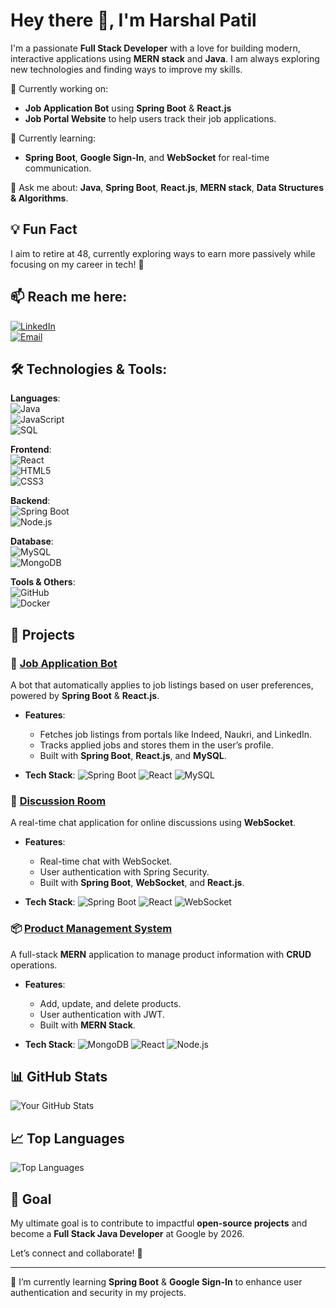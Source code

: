# Hey there 👋, I'm Harshal Patil

I'm a passionate **Full Stack Developer** with a love for building modern, interactive applications using **MERN stack** and **Java**. I am always exploring new technologies and finding ways to improve my skills.

🔭 Currently working on:  
- **Job Application Bot** using **Spring Boot** & **React.js**  
- **Job Portal Website** to help users track their job applications.  

🌱 Currently learning:  
- **Spring Boot**, **Google Sign-In**, and **WebSocket** for real-time communication.  

💬 Ask me about: **Java**, **Spring Boot**, **React.js**, **MERN stack**, **Data Structures & Algorithms**.

## 💡 Fun Fact  
I aim to retire at 48, currently exploring ways to earn more passively while focusing on my career in tech! 🚀

## 📫 Reach me here:

[![LinkedIn](https://img.shields.io/badge/LinkedIn-0077B5?style=flat-square&logo=linkedin&logoColor=white)](https://www.linkedin.com/in/harshalpatil25)  
[![Email](https://img.shields.io/badge/Email-D14836?style=flat-square&logo=gmail&logoColor=white)](mailto:harshalrp25@gmail.com)  
 

## 🛠️ Technologies & Tools:

**Languages**:  
![Java](https://img.shields.io/badge/Java-007396?style=flat-square&logo=java&logoColor=white)  
![JavaScript](https://img.shields.io/badge/JavaScript-F7DF1E?style=flat-square&logo=javascript&logoColor=black)  
![SQL](https://img.shields.io/badge/SQL-4479A1?style=flat-square&logo=microsoft-sql-server&logoColor=white)

**Frontend**:  
![React](https://img.shields.io/badge/React-61DAFB?style=flat-square&logo=react&logoColor=black)  
![HTML5](https://img.shields.io/badge/HTML5-E34F26?style=flat-square&logo=html5&logoColor=white)  
![CSS3](https://img.shields.io/badge/CSS3-1572B6?style=flat-square&logo=css3&logoColor=white)

**Backend**:  
![Spring Boot](https://img.shields.io/badge/Spring%20Boot-6DB33F?style=flat-square&logo=springboot&logoColor=white)  
![Node.js](https://img.shields.io/badge/Node.js-339933?style=flat-square&logo=node.js&logoColor=white)  

**Database**:  
![MySQL](https://img.shields.io/badge/MySQL-00758F?style=flat-square&logo=mysql&logoColor=white)  
![MongoDB](https://img.shields.io/badge/MongoDB-47A248?style=flat-square&logo=mongodb&logoColor=white)

**Tools & Others**:  
![GitHub](https://img.shields.io/badge/GitHub-181717?style=flat-square&logo=github&logoColor=white)  
![Docker](https://img.shields.io/badge/Docker-2496ED?style=flat-square&logo=docker&logoColor=white)

## 🚀 Projects

### 💼 [**Job Application Bot**](https://github.com/HarshalRPatil25/job-application-bot)  
A bot that automatically applies to job listings based on user preferences, powered by **Spring Boot** & **React.js**.

- **Features**:
  - Fetches job listings from portals like Indeed, Naukri, and LinkedIn.
  - Tracks applied jobs and stores them in the user’s profile.
  - Built with **Spring Boot**, **React.js**, and **MySQL**.
  
- **Tech Stack**: ![Spring Boot](https://img.shields.io/badge/Spring%20Boot-6DB33F?style=flat-square&logo=springboot&logoColor=white) ![React](https://img.shields.io/badge/React-61DAFB?style=flat-square&logo=react&logoColor=black) ![MySQL](https://img.shields.io/badge/MySQL-00758F?style=flat-square&logo=mysql&logoColor=white)

### 💬 [**Discussion Room**](https://github.com/HarshalRPatil25/discussion-room)  
A real-time chat application for online discussions using **WebSocket**.

- **Features**:
  - Real-time chat with WebSocket.
  - User authentication with Spring Security.
  - Built with **Spring Boot**, **WebSocket**, and **React.js**.

- **Tech Stack**: ![Spring Boot](https://img.shields.io/badge/Spring%20Boot-6DB33F?style=flat-square&logo=springboot&logoColor=white) ![React](https://img.shields.io/badge/React-61DAFB?style=flat-square&logo=react&logoColor=black) ![WebSocket](https://img.shields.io/badge/WebSocket-000000?style=flat-square&logo=websocket&logoColor=white)

### 📦 [**Product Management System**](https://github.com/HarshalRPatil25/mern-product-management)  
A full-stack **MERN** application to manage product information with **CRUD** operations.

- **Features**:
  - Add, update, and delete products.
  - User authentication with JWT.
  - Built with **MERN Stack**.

- **Tech Stack**: ![MongoDB](https://img.shields.io/badge/MongoDB-47A248?style=flat-square&logo=mongodb&logoColor=white) ![React](https://img.shields.io/badge/React-61DAFB?style=flat-square&logo=react&logoColor=black) ![Node.js](https://img.shields.io/badge/Node.js-339933?style=flat-square&logo=node.js&logoColor=white)

## 📊 GitHub Stats

![Your GitHub Stats](https://github-readme-stats.vercel.app/api?username=HarshalRPatil25&show_icons=true&theme=radical)

## 📈 Top Languages

![Top Languages](https://github-readme-stats.vercel.app/api/top-langs/?username=HarshalRPatil25&layout=compact&theme=radical)

## 🎯 Goal  
My ultimate goal is to contribute to impactful **open-source projects** and become a **Full Stack Java Developer** at Google by 2026. 

Let’s connect and collaborate! 💬

---
🔭 I’m currently learning **Spring Boot** & **Google Sign-In** to enhance user authentication and security in my projects.
